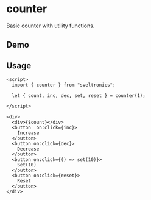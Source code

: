 # counter

Basic counter with utility functions.

## Demo

<Counter />

## Usage
```svelte
<script>
  import { counter } from "sveltronics";

  let { count, inc, dec, set, reset } = counter(1);

</script>

<div>
  <div>{$count}</div>
  <button  on:click={inc}>
    Increase
  </button>
  <button on:click={dec}>
    Decrease
  </button>
  <button on:click={() => set(10)}>
    Set(10)
  </button>
  <button on:click={reset}>
    Reset
  </button>
</div>

```